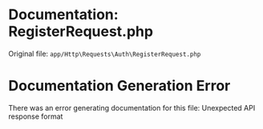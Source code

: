 # Documentation: RegisterRequest.php

Original file: `app/Http\Requests\Auth\RegisterRequest.php`

# Documentation Generation Error

There was an error generating documentation for this file: Unexpected API response format